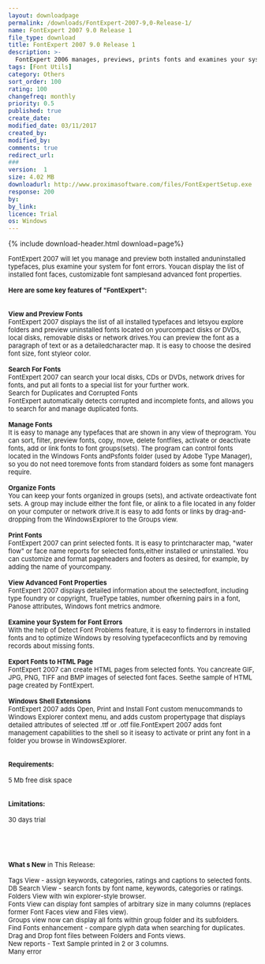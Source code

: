 ```yaml
---
layout: downloadpage
permalink: /downloads/FontExpert-2007-9,0-Release-1/
name: FontExpert 2007 9.0 Release 1
file_type: download
title: FontExpert 2007 9.0 Release 1
description: >-
  FontExpert 2006 manages, previews, prints fonts and examines your system for font errors
tags: [Font Utils]
category: Others
sort_order: 100
rating: 100
changefreq: monthly
priority: 0.5
published: true
create_date: 
modified_date: 03/11/2017
created_by: 
modified_by: 
comments: true
redirect_url: 
### 
version:  1
size: 4.02 MB
downloadurl: http://www.proximasoftware.com/files/FontExpertSetup.exe
response: 200
by: 
by_link: 
licence: Trial 
os: Windows
---
```


{% include download-header.html download=page%}

<p style="fix-download-text !important">
<p><font size="2"><p>FontExpert 2007 will let you manage and preview both installed anduninstalled typefaces, plus examine your system for font errors. Youcan display the list of installed font faces, customizable font samplesand advanced font properties.<br />
<br />
<span><strong>Here are some key features of "FontExpert":</strong></span><br />
<br />
<br />
<strong>View and Preview Fonts</strong><br />
FontExpert 2007 displays the list of all installed typefaces and letsyou explore folders and preview uninstalled fonts located on yourcompact disks or DVDs, local disks, removable disks or network drives.You can preview the font as a paragraph of text or as a detailedcharacter map. It is easy to choose the desired font size, font styleor color.<br />
<br />
<strong>Search For Fonts</strong><br />
FontExpert 2007 can search your local disks, CDs or DVDs, network drives for fonts, and put all fonts to a special list for your further work.<br />
Search for Duplicates and Corrupted Fonts<br />
FontExpert automatically detects corrupted and incomplete fonts, and allows you to search for and manage duplicated fonts.<br />
<br />
<strong>Manage Fonts</strong><br />
It is easy to manage any typefaces that are shown in any view of theprogram. You can sort, filter, preview fonts, copy, move, delete fontfiles, activate or deactivate fonts, add or link fonts to font groups(sets). The program can control fonts located in the Windows Fonts andPsfonts folder (used by Adobe Type Manager), so you do not need toremove fonts from standard folders as some font managers require.<br />
<br />
<strong>Organize Fonts</strong><br />
You can keep your fonts organized in groups (sets), and activate ordeactivate font sets. A group may include either the font file, or alink to a file located in any folder on your computer or network drive.It is easy to add fonts or links by drag-and-dropping from the WindowsExplorer to the Groups view.<br />
<br />
<strong>Print Fonts</strong><br />
FontExpert 2007 can print selected fonts. It is easy to printcharacter map, "water flow" or face name reports for selected fonts,either installed or uninstalled. You can customize and format pageheaders and footers as desired, for example, by adding the name of yourcompany. <br />
<br />
<strong>View Advanced Font Properties</strong><br />
FontExpert 2007 displays detailed information about the selectedfont, including type foundry or copyright, TrueType tables, number ofkerning pairs in a font, Panose attributes, Windows font metrics andmore. <br />
<br />
<strong>Examine your System for Font Errors</strong><br />
With the help of Detect Font Problems feature, it is easy to finderrors in installed fonts and to optimize Windows by resolving typefaceconflicts and by removing records about missing fonts.<br />
<br />
<strong>Export Fonts to HTML Page</strong><br />
FontExpert 2007 can create HTML pages from selected fonts. You cancreate GIF, JPG, PNG, TIFF and BMP images of selected font faces. Seethe sample of HTML page created by FontExpert.<br />
<br />
<strong>Windows Shell Extensions</strong><br />
FontExpert 2007 adds Open, Print and Install Font custom menucommands to Windows Explorer context menu, and adds custom propertypage that displays detailed attributes of selected .ttf or .otf file.FontExpert 2007 adds font management capabilities to the shell so it iseasy to activate or print any font in a folder you browse in WindowsExplorer. <br />
<br />
<br />
<span><strong>Requirements:</strong></span><br />
<br />
5 Mb free disk space<br />
<br />
<br />
<span><strong>Limitations:</strong></span><br />
<br />
30 days trial</p>
<!-- google_ad_section_end -->
<p>&#160;</p>
<div class="celltext_big"><br />
<br />
<strong>What s New</strong> in This Release:<br />
<br />
Tags View - assign keywords, categories, ratings and captions to selected fonts. <br />
DB Search View - search fonts by font name, keywords, categories or ratings. <br />
Folders View with win explorer-style browser. <br />
Fonts View can display font samples of arbitrary size in many columns (replaces former Font Faces view and Files view). <br />
Groups view now can display all fonts within group folder and its subfolders. <br />
Find Fonts enhancement - compare glyph data when searching for duplicates. <br />
Drag and Drop font files between Folders and Fonts views. <br />
New reports - Text Sample printed in 2 or 3 columns. <br />
Many error</div></p></p>
